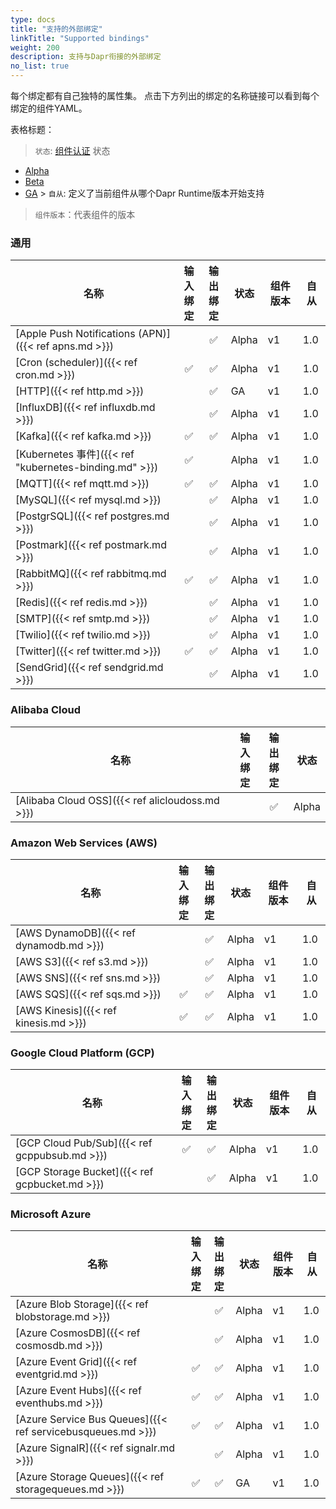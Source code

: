 ```yaml
---
type: docs
title: "支持的外部绑定"
linkTitle: "Supported bindings"
weight: 200
description: 支持与Dapr衔接的外部绑定
no_list: true
---
```


每个绑定都有自己独特的属性集。 点击下方列出的绑定的名称链接可以看到每个绑定的组件YAML。


表格标题：

> `状态`: [组件认证]({{X63X}}) 状态
  - [Alpha]({{X52X}})
  - [Beta]({{X54X}})
  - [GA]({{X56X}}) > `自从`: 定义了当前组件从哪个Dapr Runtime版本开始支持

> `组件版本`：代表组件的版本
### 通用

| 名称                                                    | 输入<br>绑定 | 输出<br>绑定 | 状态    | 组件版本 | 自从  |
| ----------------------------------------------------- |:--------------:|:--------------:| ----- | ---- | --- |
| [Apple Push Notifications (APN)]({{< ref apns.md >}}) |                |       ✅        | Alpha | v1   | 1.0 |
| [Cron (scheduler)]({{< ref cron.md >}})               |       ✅        |       ✅        | Alpha | v1   | 1.0 |
| [HTTP]({{< ref http.md >}})                           |                |       ✅        | GA    | v1   | 1.0 |
| [InfluxDB]({{< ref influxdb.md >}})                   |                |       ✅        | Alpha | v1   | 1.0 |
| [Kafka]({{< ref kafka.md >}})                         |       ✅        |       ✅        | Alpha | v1   | 1.0 |
| [Kubernetes 事件]({{< ref "kubernetes-binding.md" >}})  |       ✅        |                | Alpha | v1   | 1.0 |
| [MQTT]({{< ref mqtt.md >}})                           |       ✅        |       ✅        | Alpha | v1   | 1.0 |
| [MySQL]({{< ref mysql.md >}})                         |                |       ✅        | Alpha | v1   | 1.0 |
| [PostgrSQL]({{< ref postgres.md >}})                  |                |       ✅        | Alpha | v1   | 1.0 |
| [Postmark]({{< ref postmark.md >}})                   |                |       ✅        | Alpha | v1   | 1.0 |
| [RabbitMQ]({{< ref rabbitmq.md >}})                   |       ✅        |       ✅        | Alpha | v1   | 1.0 |
| [Redis]({{< ref redis.md >}})                         |                |       ✅        | Alpha | v1   | 1.0 |
| [SMTP]({{< ref smtp.md >}})                           |                |       ✅        | Alpha | v1   | 1.0 |
| [Twilio]({{< ref twilio.md >}})                       |                |       ✅        | Alpha | v1   | 1.0 |
| [Twitter]({{< ref twitter.md >}})                     |       ✅        |       ✅        | Alpha | v1   | 1.0 |
| [SendGrid]({{< ref sendgrid.md >}})                   |                |       ✅        | Alpha | v1   | 1.0 |


### Alibaba Cloud

| 名称                                              | 输入<br>绑定 | 输出<br>绑定 | 状态    |
| ----------------------------------------------- |:--------------:|:--------------:| ----- |
| [Alibaba Cloud OSS]({{< ref alicloudoss.md >}}) |                |       ✅        | Alpha |

### Amazon Web Services (AWS)

| 名称                                      | 输入<br>绑定 | 输出<br>绑定 | 状态    | 组件版本 | 自从  |
| --------------------------------------- |:--------------:|:--------------:| ----- | ---- | --- |
| [AWS DynamoDB]({{< ref dynamodb.md >}}) |                |       ✅        | Alpha | v1   | 1.0 |
| [AWS S3]({{< ref s3.md >}})             |                |       ✅        | Alpha | v1   | 1.0 |
| [AWS SNS]({{< ref sns.md >}})           |                |       ✅        | Alpha | v1   | 1.0 |
| [AWS SQS]({{< ref sqs.md >}})           |       ✅        |       ✅        | Alpha | v1   | 1.0 |
| [AWS Kinesis]({{< ref kinesis.md >}})   |       ✅        |       ✅        | Alpha | v1   | 1.0 |

### Google Cloud Platform (GCP)

| 名称                                             | 输入<br>绑定 | 输出<br>绑定 | 状态    | 组件版本 | 自从  |
| ---------------------------------------------- |:--------------:|:--------------:| ----- | ---- | --- |
| [GCP Cloud Pub/Sub]({{< ref gcppubsub.md >}})  |       ✅        |       ✅        | Alpha | v1   | 1.0 |
| [GCP Storage Bucket]({{< ref gcpbucket.md >}}) |                |       ✅        | Alpha | v1   | 1.0 |

### Microsoft Azure

| 名称                                                          | 输入<br>绑定 | 输出<br>绑定 | 状态    | 组件版本 | 自从  |
| ----------------------------------------------------------- |:--------------:|:--------------:| ----- | ---- | --- |
| [Azure Blob Storage]({{< ref blobstorage.md >}})            |                |       ✅        | Alpha | v1   | 1.0 |
| [Azure CosmosDB]({{< ref cosmosdb.md >}})                   |                |       ✅        | Alpha | v1   | 1.0 |
| [Azure Event Grid]({{< ref eventgrid.md >}})                |       ✅        |       ✅        | Alpha | v1   | 1.0 |
| [Azure Event Hubs]({{< ref eventhubs.md >}})                |       ✅        |       ✅        | Alpha | v1   | 1.0 |
| [Azure Service Bus Queues]({{< ref servicebusqueues.md >}}) |       ✅        |       ✅        | Alpha | v1   | 1.0 |
| [Azure SignalR]({{< ref signalr.md >}})                     |                |       ✅        | Alpha | v1   | 1.0 |
| [Azure Storage Queues]({{< ref storagequeues.md >}})        |       ✅        |       ✅        | GA    | v1   | 1.0 |
